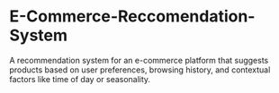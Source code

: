 # E-Commerce-Reccomendation-System
A recommendation system for an e-commerce platform that suggests products based on user preferences, browsing history, and contextual factors like time of day or seasonality.
